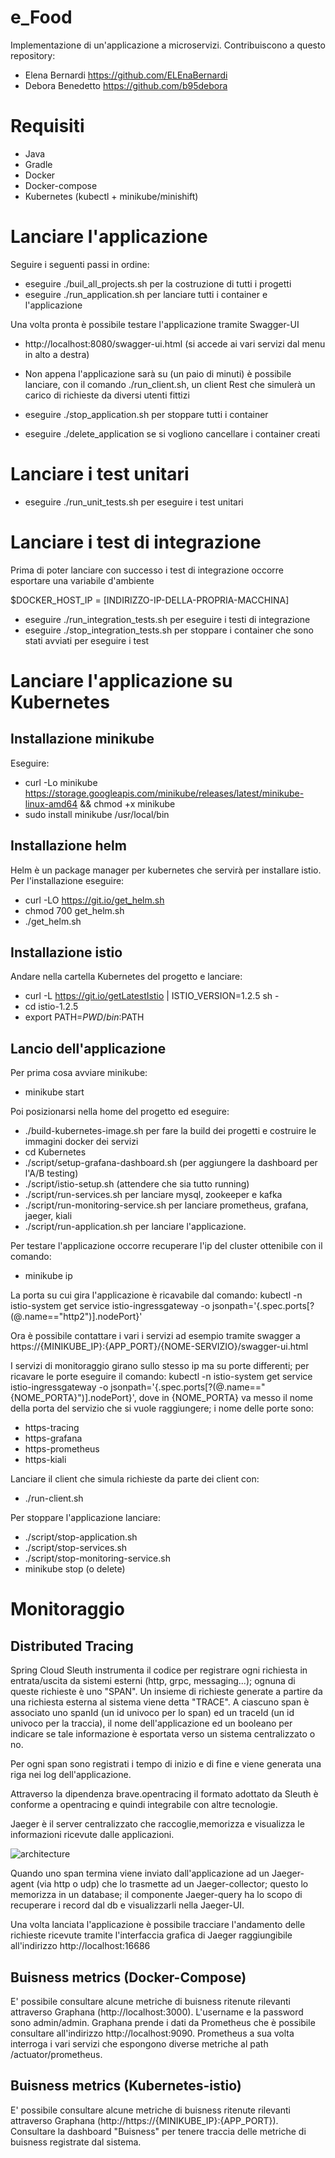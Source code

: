 # e_Food
Implementazione di un'applicazione a microservizi.
Contribuiscono a questo repository:
- Elena Bernardi https://github.com/ELEnaBernardi
- Debora Benedetto https://github.com/b95debora

# Requisiti
- Java
- Gradle
- Docker
- Docker-compose
- Kubernetes (kubectl + minikube/minishift)

# Lanciare l'applicazione
Seguire i seguenti passi in ordine:
- eseguire ./buil_all_projects.sh per la costruzione di tutti i progetti
- eseguire ./run_application.sh per lanciare tutti i container e l'applicazione

Una volta pronta è possibile testare l'applicazione tramite Swagger-UI
  - http://localhost:8080/swagger-ui.html (si accede ai vari servizi dal menu in alto a destra)
  
- Non appena l'applicazione sarà su (un paio di minuti) è possibile lanciare, con il comando ./run_client.sh, un client Rest che        simulerà un carico di richieste da diversi utenti fittizi

- eseguire ./stop_application.sh per stoppare tutti i container
- eseguire ./delete_application se si vogliono cancellare i container creati

# Lanciare i test unitari
- eseguire ./run_unit_tests.sh per eseguire i test unitari

# Lanciare i test di integrazione
Prima di poter lanciare con successo i test di integrazione occorre esportare una variabile d'ambiente 

$DOCKER_HOST_IP = [INDIRIZZO-IP-DELLA-PROPRIA-MACCHINA]
- eseguire ./run_integration_tests.sh per eseguire i testi di integrazione
- eseguire ./stop_integration_tests.sh per stoppare i container che sono stati avviati per eseguire i test

# Lanciare l'applicazione su Kubernetes 
## Installazione minikube
Eseguire:
- curl -Lo minikube https://storage.googleapis.com/minikube/releases/latest/minikube-linux-amd64 && chmod +x minikube
- sudo install minikube /usr/local/bin
## Installazione helm
Helm è un package manager per kubernetes che servirà per installare istio. Per l'installazione eseguire:
- curl -LO https://git.io/get_helm.sh
- chmod 700 get_helm.sh
- ./get_helm.sh
## Installazione istio
Andare nella cartella Kubernetes del progetto e lanciare:
- curl -L https://git.io/getLatestIstio | ISTIO_VERSION=1.2.5 sh -
- cd istio-1.2.5
- export PATH=$PWD/bin:$PATH
## Lancio dell'applicazione
Per prima cosa avviare minikube:
- minikube start

Poi posizionarsi nella home del progetto ed eseguire:
- ./build-kubernetes-image.sh per fare la build dei progetti e costruire le immagini docker dei servizi
- cd Kubernetes
- ./script/setup-grafana-dashboard.sh (per aggiungere la dashboard per l'A/B testing)
- ./script/istio-setup.sh (attendere che sia tutto running)
- ./script/run-services.sh per lanciare mysql, zookeeper e kafka
- ./script/run-monitoring-service.sh per lanciare prometheus, grafana, jaeger, kiali
- ./script/run-application.sh per lanciare l'applicazione.

Per testare l'applicazione occorre recuperare l'ip del cluster ottenibile con il comando:
- minikube ip

La porta su cui gira l'applicazione è ricavabile dal comando:
kubectl -n istio-system get service istio-ingressgateway -o jsonpath='{.spec.ports[?(@.name=="http2")].nodePort}'

Ora è possibile contattare i vari i servizi ad esempio tramite swagger a https://{MINIKUBE_IP}:{APP_PORT}/{NOME-SERVIZIO}/swagger-ui.html

I servizi di monitoraggio girano sullo stesso ip ma su porte differenti; per ricavare le porte eseguire il comando:
kubectl -n istio-system get service istio-ingressgateway -o jsonpath='{.spec.ports[?(@.name=="{NOME_PORTA}")].nodePort}',
dove in {NOME_PORTA} va messo il nome della porta del servizio che si vuole raggiungere; i nome delle porte sono:
- https-tracing
- https-grafana
- https-prometheus
- https-kiali

Lanciare il client che simula richieste da parte dei client con:
- ./run-client.sh

Per stoppare l'applicazione lanciare:
- ./script/stop-application.sh
- ./script/stop-services.sh
- ./script/stop-monitoring-service.sh
- minikube stop (o delete)

# Monitoraggio
  ## Distributed Tracing
  Spring Cloud Sleuth instrumenta il codice per registrare ogni richiesta in entrata/uscita da sistemi esterni (http, grpc,
  messaging...); ognuna di queste 
  richieste è uno "SPAN". Un insieme di richieste generate a partire da una richiesta esterna al sistema viene detta "TRACE".
  A ciascuno span è associato uno spanId (un id univoco per lo span) ed un traceId (un id univoco per la traccia), il nome
  dell'applicazione ed un booleano per indicare se tale informazione è esportata verso un sistema centralizzato o no.
  
  Per ogni span sono registrati i tempo di inizio e di fine e viene generata una riga nei log dell'applicazione.
  
  Attraverso la dipendenza brave.opentracing il formato adottato da Sleuth è conforme a opentracing e quindi integrabile con altre
  tecnologie.
  
  Jaeger è il server centralizzato che raccoglie,memorizza e visualizza le informazioni ricevute dalle applicazioni.
  
  ![architecture](https://user-images.githubusercontent.com/27349928/54783239-29c63c80-4c21-11e9-9ff2-6a866c845888.png)
  
  Quando uno span termina viene inviato dall'applicazione ad un Jaeger-agent (via http o udp) che lo trasmette ad un Jaeger-collector;
  questo lo memorizza in un database; il componente Jaeger-query ha lo scopo di recuperare i record dal db e visualizzarli nella
  Jaeger-UI.
  
  Una volta lanciata l'applicazione è possibile tracciare l'andamento delle richieste ricevute tramite l'interfaccia grafica di Jaeger
  raggiungibile all'indirizzo http://localhost:16686
  
  ## Buisness metrics (Docker-Compose)
  E' possibile consultare alcune metriche di buisness ritenute rilevanti attraverso Graphana (http://localhost:3000). L'username e la     password sono admin/admin. Graphana prende i dati da Prometheus che è possibile consultare all'indirizzo http://localhost:9090.         Prometheus a sua volta interroga i vari servizi che espongono diverse metriche al path /actuator/prometheus. 
   ## Buisness metrics (Kubernetes-istio)
   E' possibile consultare alcune metriche di buisness ritenute rilevanti attraverso Graphana (http://https://{MINIKUBE_IP}:{APP_PORT}).
   Consultare la dashboard "Buisness" per tenere traccia delle metriche di buisness registrate dal sistema.

